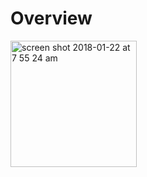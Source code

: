 # Overview

<img width="202" alt="screen shot 2018-01-22 at 7 55 24 am" src="https://user-images.githubusercontent.com/35635263/35221848-b867446e-ff49-11e7-968e-cd8bbd465287.png">
